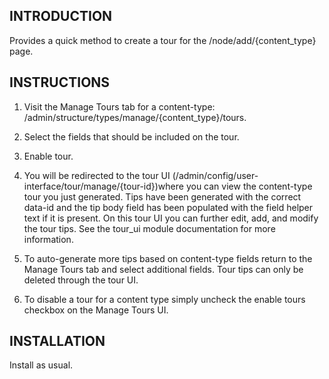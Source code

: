 INTRODUCTION
------------
 
 Provides a quick method to create a tour for the /node/add/{content_type} page.

   
INSTRUCTIONS
------------

1. Visit the Manage Tours tab for a content-type: /admin/structure/types/manage/{content_type}/tours.

2. Select the fields that should be included on the tour.

3. Enable tour.

4. You will be redirected to the tour UI (/admin/config/user-interface/tour/manage/{tour-id})where you can view the 
content-type tour you just generated. Tips have been generated with the correct data-id and the tip body field has been 
populated with the field helper text if it is present. On this tour UI you can further edit, add, and modify the tour 
tips. See the tour_ui module documentation for more information.

5. To auto-generate more tips based on content-type fields return to the Manage Tours tab and select additional fields. 
Tour tips can only be deleted through the tour UI. 

6. To disable a tour for a content type simply uncheck the enable tours checkbox on the Manage Tours UI.


INSTALLATION
------------

Install as usual.

